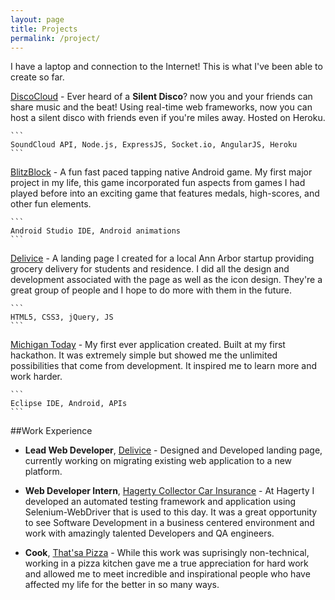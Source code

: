 ```yaml
---
layout: page
title: Projects
permalink: /project/
---
```


I have a laptop and connection to the Internet! This is what I've been able to create so far.

[DiscoCloud](http://discocloud.herokuapp.com) - Ever heard of a **Silent Disco**? now you and your friends can share music and the beat! Using real-time web frameworks, now you can host a silent disco with friends even if you're miles away. Hosted on Heroku.

	```
	SoundCloud API, Node.js, ExpressJS, Socket.io, AngularJS, Heroku
	```

[BlitzBlock](http://goo.gl/zqblW9) - A fun fast paced tapping native Android game. My first major project in my life, this game incorporated fun aspects from games I had played before into an exciting game that features medals, high-scores, and other fun elements.

	```
	Android Studio IDE, Android animations
	```

[Delivice](https://delivice.github.io) - A landing page I created for a local Ann Arbor startup providing grocery delivery for students and residence. I did all the design and development associated with the page as well as the icon design. They're a great group of people and I hope to do more with them in the future.

	```
	HTML5, CSS3, jQuery, JS
	```

[Michigan Today](http://goo.gl/zqblW9) - My first ever application created. Built at my first hackathon. It was extremely simple but showed me the unlimited possibilities that come from development. It inspired me to learn more and work harder.

	```
	Eclipse IDE, Android, APIs
	```

##Work Experience

* **Lead Web Developer**, [Delivice](http://delivice.com) - Designed and Developed landing page, currently working on migrating existing web application to a new platform.

* **Web Developer Intern**, [Hagerty Collector Car Insurance](http://hagerty.com) - At Hagerty I developed an automated testing framework and application using Selenium-WebDriver that is used to this day. It was a great opportunity to see Software Development in a business centered environment and work with amazingly talented Developers and QA engineers.

* **Cook**, [That'sa Pizza](http://thatsapizzami.com) - While this work was suprisingly non-technical, working in a pizza kitchen gave me a true appreciation for hard work and allowed me to meet incredible and inspirational people who have affected my life for the better in so many ways.
